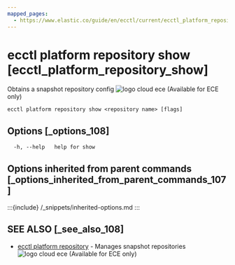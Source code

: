 ```yaml
---
mapped_pages:
  - https://www.elastic.co/guide/en/ecctl/current/ecctl_platform_repository_show.html
---
```


# ecctl platform repository show [ecctl_platform_repository_show]

Obtains a snapshot repository config ![logo cloud ece](https://doc-icons.s3.us-east-2.amazonaws.com/logo_cloud_ece.svg "Supported on {{ece}}") (Available for ECE only)

```
ecctl platform repository show <repository name> [flags]
```


## Options [_options_108]

```
  -h, --help   help for show
```


## Options inherited from parent commands [_options_inherited_from_parent_commands_107]

:::{include} /_snippets/inherited-options.md
:::


## SEE ALSO [_see_also_108]

* [ecctl platform repository](/reference/ecctl_platform_repository.md)	 - Manages snapshot repositories ![logo cloud ece](https://doc-icons.s3.us-east-2.amazonaws.com/logo_cloud_ece.svg "Supported on {{ece}}") (Available for ECE only)

